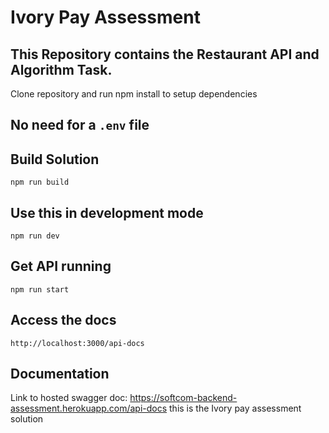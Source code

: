 Ivory Pay Assessment
==============================================

This Repository contains the Restaurant API and Algorithm Task.
----------

Clone repository and run npm install to setup dependencies

No need for a `.env` file
----------------------------

Build Solution
----------------------------
```
npm run build
```
Use this in development mode
-------------
```
npm run dev
```
Get API running
-------------
```
npm run start
```
Access the docs
-------------
```
http://localhost:3000/api-docs
```

## Documentation
Link to hosted swagger doc: https://softcom-backend-assessment.herokuapp.com/api-docs
this is the Ivory pay assessment solution
